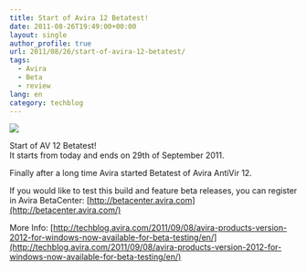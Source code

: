```yaml
---
title: Start of Avira 12 Betatest!
date: 2011-08-26T19:49:00+00:00
layout: single
author_profile: true
url: 2011/08/26/start-of-avira-12-betatest/
tags:
  - Avira
  - Beta
  - review
lang: en
category: techblog
---
```

![](/images/2011/08/avira_logo_red_rgb.jpg)

Start of AV 12 Betatest!  
It starts from today and ends on 29th of September 2011.

Finally after a long time Avira started Betatest of Avira AntiVir 12.

If you would like to test this build and feature beta releases, you can register in Avira BetaCenter: [http://betacenter.avira.com](http://betacenter.avira.com/)

More Info: [http://techblog.avira.com/2011/09/08/avira-products-version-2012-for-windows-now-available-for-beta-testing/en/](http://techblog.avira.com/2011/09/08/avira-products-version-2012-for-windows-now-available-for-beta-testing/en/)